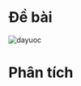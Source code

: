 # Đề bài
![dayuoc](https://github.com/VanHoang110802/Competitive_Programming/assets/108053955/9ad453f6-d433-457d-a916-2eb22b787dc7)

# Phân tích
